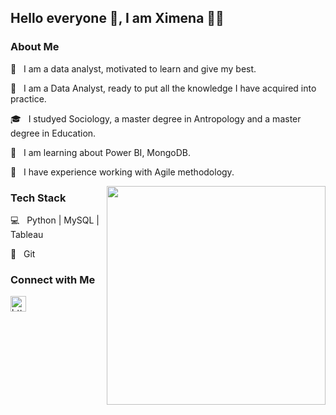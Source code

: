 ## Hello everyone 👋, I am Ximena 👩‍💻

<h3> About Me </h3>

 🤗 &nbsp; I am a data analyst, motivated to learn and give my best.

 🔭 &nbsp; I am a Data Analyst, ready to put all the knowledge I have acquired into practice.

 🎓 &nbsp; I studyed Sociology, a master degree in Antropology and a master degree in Education. 

 🌱 &nbsp; I am learning about Power BI, MongoDB.

 🔄 &nbsp; I have experience working with Agile methodology.


<img src="https://cdn.dribbble.com/users/355439/screenshots/1636997/media/a16042d19ae1db48e7f02303725a6ee4.gif" width="350" align='right'>


<h3>Tech Stack</h3>

 💻 &nbsp; Python | MySQL | Tableau
 
 🔧 &nbsp; Git 



<h3> Connect with Me </h3>

<a href="https://www.linkedin.com/in/ximenatrujillom/">
  <img src="https://www.vectorlogo.zone/logos/linkedin/linkedin-icon.svg" alt= "https://www.linkedin.com/in/ximenatrujillom/" height="25" width="25">
</a>

